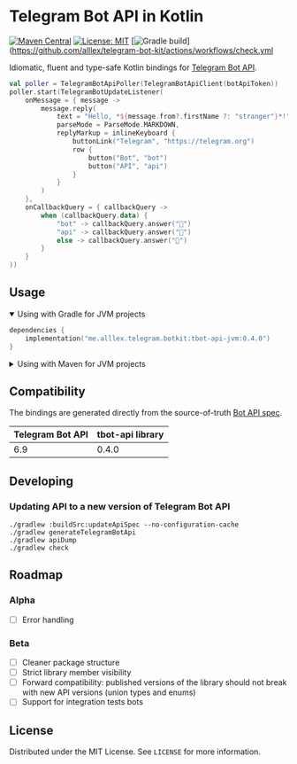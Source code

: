 # Telegram Bot API in Kotlin

[![Maven Central](https://img.shields.io/maven-central/v/me.alllex.telegram.botkit/tbot-api-jvm.svg?color=success)](https://central.sonatype.com/namespace/me.alllex.telegram.botkit)
[![License: MIT](https://img.shields.io/badge/License-MIT-blue.svg)](https://opensource.org/licenses/MIT)
[![Gradle build](https://github.com/alllex/telegram-bot-kit/actions/workflows/check.yml/badge.svg)](https://github.com/alllex/telegram-bot-kit/actions/workflows/check.yml

Idiomatic, fluent and type-safe Kotlin bindings for [Telegram Bot API](https://core.telegram.org/bots/api).

```kotlin
val poller = TelegramBotApiPoller(TelegramBotApiClient(botApiToken))
poller.start(TelegramBotUpdateListener(
    onMessage = { message ->
        message.reply(
            text = "Hello, *${message.from?.firstName ?: "stranger"}*!",
            parseMode = ParseMode.MARKDOWN,
            replyMarkup = inlineKeyboard {
                buttonLink("Telegram", "https://telegram.org")
                row {
                    button("Bot", "bot")
                    button("API", "api")
                }
            }
        )
    },
    onCallbackQuery = { callbackQuery ->
        when (callbackQuery.data) {
            "bot" -> callbackQuery.answer("🤖")
            "api" -> callbackQuery.answer("🚀")
            else -> callbackQuery.answer("🤷")
        }
    }
))
```

## Usage

<details open>
<summary>Using with Gradle for JVM projects</summary>

```kotlin
dependencies {
    implementation("me.alllex.telegram.botkit:tbot-api-jvm:0.4.0")
}
```

</details>

<details>
<summary>Using with Maven for JVM projects</summary>

```xml
<dependency>
  <groupId>me.alllex.telegram.botkit</groupId>
  <artifactId>tbot-api-jvm</artifactId>
  <version>0.4.0</version>
</dependency>
```

</details>

## Compatibility

The bindings are generated directly from the source-of-truth [Bot API spec](https://core.telegram.org/bots/api).

| Telegram Bot API | tbot-api library |
|------------------|------------------|
| 6.9              | 0.4.0            |


## Developing

### Updating API to a new version of Telegram Bot API

```
./gradlew :buildSrc:updateApiSpec --no-configuration-cache
./gradlew generateTelegramBotApi
./gradlew apiDump
./gradlew check
```

## Roadmap

### Alpha

- [ ] Error handling

### Beta

- [ ] Cleaner package structure
- [ ] Strict library member visibility
- [ ] Forward compatibility: published versions of the library should not break with new API versions (union types and enums)
- [ ] Support for integration tests bots

## License

Distributed under the MIT License. See `LICENSE` for more information.
